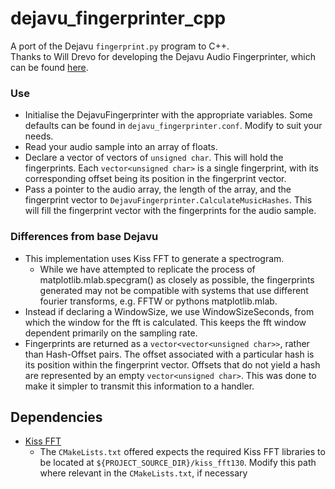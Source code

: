 # dejavu_fingerprinter_cpp
A port of the Dejavu `fingerprint.py` program to C++.  
Thanks to Will Drevo for developing the Dejavu Audio Fingerprinter, which can be found [here]( https://github.com/worldveil/dejavu).

### Use
* Initialise the DejavuFingerprinter with the appropriate variables. Some defaults can be found in `dejavu_fingerprinter.conf`. Modify to suit your needs.
* Read your audio sample into an array of floats.
* Declare a vector of vectors of `unsigned char`. This will hold the fingerprints. Each `vector<unsigned char>` is a single fingerprint, with its corresponding offset being its position in the fingerprint vector.
* Pass a pointer to the audio array, the length of the array, and the fingerprint vector to `DejavuFingerprinter.CalculateMusicHashes`. This will fill the fingerprint vector with the fingerprints for the audio sample.

### Differences from base Dejavu
* This implementation uses Kiss FFT to generate a spectrogram.
    * While we have attempted to replicate the process of matplotlib.mlab.specgram() as closely as possible, the fingerprints generated may not be compatible with systems that use different fourier transforms, e.g. FFTW or pythons matplotlib.mlab.
* Instead if declaring a WindowSize, we use WindowSizeSeconds, from which the window for the fft is calculated. This keeps the fft window dependent primarily on the sampling rate.
* Fingerprints are returned as a `vector<vector<unsigned char>>`, rather than Hash-Offset pairs. The offset associated with a particular hash is its position within the fingerprint vector. Offsets that do not yield a hash are represented by an empty `vector<unsigned char>`. This was done to make it simpler to transmit this information to a handler. 

## Dependencies
* [Kiss FFT](https://sourceforge.net/projects/kissfft/)
    * The `CMakeLists.txt` offered expects the required Kiss FFT libraries to be located at `${PROJECT_SOURCE_DIR}/kiss_fft130`. Modify this path where relevant in the `CMakeLists.txt`, if necessary 

